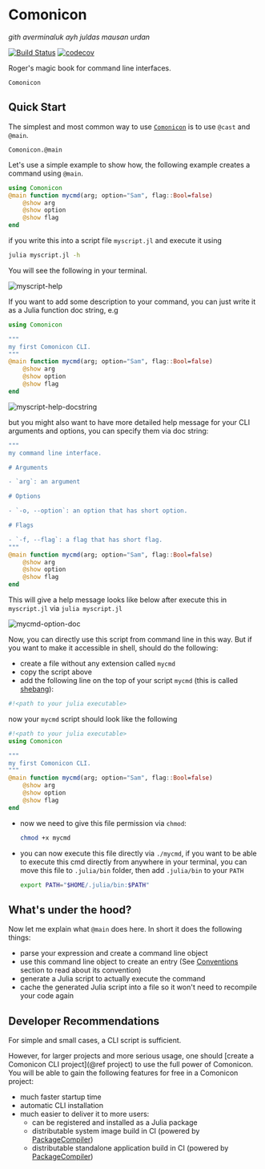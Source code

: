 # Comonicon

*gith averminaluk ayh juldas mausan urdan*

[![Build Status](https://github.com/comonicon/Comonicon.jl/workflows/CI/badge.svg)](https://github.com/comonicon/Comonicon.jl/actions)
[![codecov](https://codecov.io/gh/comonicon/Comonicon.jl/branch/master/graph/badge.svg?token=zZjCxCiFTY)](https://codecov.io/gh/comonicon/Comonicon.jl)

Roger's magic book for command line interfaces.

```@docs
Comonicon
```

## Quick Start

The simplest and most common way to use [`Comonicon`](@ref) is to use `@cast` and `@main`.

```@docs
Comonicon.@main
```

Let's use a simple example to show how, the following example creates a command using `@main`.

```julia
using Comonicon
@main function mycmd(arg; option="Sam", flag::Bool=false)
    @show arg
    @show option
    @show flag
end
```

if you write this into a script file `myscript.jl` and execute it using

```sh
julia myscript.jl -h
```

You will see the following in your terminal.

![myscript-help](assets/images/myscript.png)

If you want to add some description to your command, you can just write it as
a Julia function doc string, e.g

```julia
using Comonicon

"""
my first Comonicon CLI.
"""
@main function mycmd(arg; option="Sam", flag::Bool=false)
    @show arg
    @show option
    @show flag
end
```

![myscript-help-docstring](assets/images/myscript-doc.png)

but you might also want to have more detailed help message for your CLI arguments
and options, you can specify them via doc string:

```julia
"""
my command line interface.

# Arguments

- `arg`: an argument

# Options

- `-o, --option`: an option that has short option.

# Flags

- `-f, --flag`: a flag that has short flag.
"""
@main function mycmd(arg; option="Sam", flag::Bool=false)
    @show arg
    @show option
    @show flag
end
```

This will give a help message looks like below after execute this in `myscript.jl` via `julia myscript.jl`

![mycmd-option-doc](assets/images/mycmd-option-doc.png)

Now, you can directly use this script from command line in this way. But if you want to make it accessible in shell, should do the following:

- create a file without any extension called `mycmd`
- copy the script above
- add the following line on the top of your script `mycmd` (this is called [shebang](https://en.wikipedia.org/wiki/Shebang_(Unix))):

```sh
#!<path to your julia executable>
```

now your `mycmd` script should look like the following

```julia
#!<path to your julia executable>
using Comonicon

"""
my first Comonicon CLI.
"""
@main function mycmd(arg; option="Sam", flag::Bool=false)
    @show arg
    @show option
    @show flag
end
```

- now we need to give this file permission via `chmod`:

  ```sh
  chmod +x mycmd
  ```

- you can now execute this file directly via `./mycmd`, if you want to be able to execute
  this cmd directly from anywhere in your terminal, you can move this file to `.julia/bin`
  folder, then add `.julia/bin` to your `PATH`

  ```sh
  export PATH="$HOME/.julia/bin:$PATH"
  ```

## What's under the hood?

Now let me explain what `@main` does here. In short it does the following things:

- parse your expression and create a command line object
- use this command line object to create an entry (See [Conventions](@ref) section to read about its convention)
- generate a Julia script to actually execute the command
- cache the generated Julia script into a file so it won't need to recompile your code again

## Developer Recommendations

For simple and small cases, a CLI script is sufficient.

However, for larger projects and more serious usage, one should [create a Comonicon CLI project](@ref project) to use the full power of Comonicon. You will be able
to gain the following features for free in a Comonicon project:

- much faster startup time
- automatic CLI installation
- much easier to deliver it to more users:
  - can be registered and installed as a Julia package
  - distributable system image build in CI (powered by [PackageCompiler](https://github.com/JuliaLang/PackageCompiler.jl))
  - distributable standalone application build in CI (powered by [PackageCompiler](https://github.com/JuliaLang/PackageCompiler.jl))
